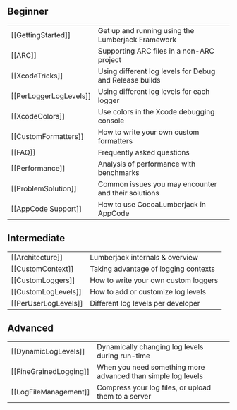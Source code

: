 ## Beginner

<table>
  <tr>
    <td>[[GettingStarted]]</td>
    <td>Get up and running using the Lumberjack Framework</td>
  </tr>
  <tr>
    <td>[[ARC]]</td>
    <td>Supporting ARC files in a non-ARC project</td>
  </tr>
  <tr>
    <td>[[XcodeTricks]]</td>
    <td>Using different log levels for Debug and Release builds</td>
  </tr>
  <tr>
    <td>[[PerLoggerLogLevels]]</td>
    <td>Using different log levels for each logger</td>
  </tr>
  <tr>
    <td>[[XcodeColors]]</td>
    <td>Use colors in the Xcode debugging console</td>
  </tr>
  <tr>
    <td>[[CustomFormatters]]</td>
    <td>How to write your own custom formatters</td>
  </tr>
  <tr>
    <td>[[FAQ]]</td>
    <td>Frequently asked questions</td>
  </tr>
  <tr>
    <td>[[Performance]]</td>
    <td>Analysis of performance with benchmarks</td>
  </tr>
  <tr>
    <td>[[ProblemSolution]]</td>
    <td>Common issues you may encounter and their solutions</td>
  </tr>
  <tr>
    <td>[[AppCode Support]]</td>
    <td>How to use CocoaLumberjack in AppCode</td>
  </tr>
</table>

## Intermediate

<table>
  <tr>
    <td>[[Architecture]]</td>
    <td>Lumberjack internals & overview</td>
  </tr>
  <tr>
    <td>[[CustomContext]]</td>
    <td>Taking advantage of logging contexts</td>
  </tr>
  <tr>
    <td>[[CustomLoggers]]</td>
    <td>How to write your own custom loggers</td>
  </tr>
  <tr>
    <td>[[CustomLogLevels]]</td>
    <td>How to add or customize log levels</td>
  </tr>
  <tr>
    <td>[[PerUserLogLevels]]</td>
    <td>Different log levels per developer</td>
  </tr>
</table>

## Advanced

<table>
  <tr>
    <td>[[DynamicLogLevels]]</td>
    <td>Dynamically changing log levels during run-time</td>
  </tr>
  <tr>
    <td>[[FineGrainedLogging]]</td>
    <td>When you need something more advanced than simple log levels</td>
  </tr>
  <tr>
    <td>[[LogFileManagement]]</td>
    <td>Compress your log files, or upload them to a server</td>
  </tr>
</table>